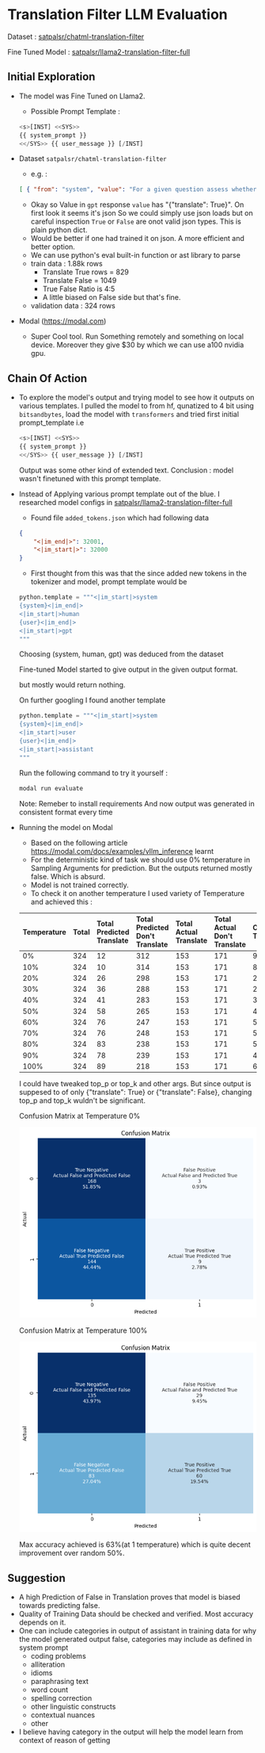 # Translation Filter LLM Evaluation

Dataset : [satpalsr/chatml-translation-filter](https://huggingface.co/datasets/satpalsr/chatml-translation-filter)

Fine Tuned Model : [satpalsr/llama2-translation-filter-full](https://huggingface.co/satpalsr/llama2-translation-filter-full)


## Initial Exploration

- The model was Fine Tuned on Llama2.
    - Possible Prompt Template : 
    ```python
    <s>[INST] <<SYS>>
    {{ system_prompt }}
    <</SYS>> {{ user_message }} [/INST]
    ```
- Dataset  `satpalsr/chatml-translation-filter`
    - e.g. : 
    ```json
    [ { "from": "system", "value": "For a given question assess whether translating the potential answer to another language might yield an inaccurate response. Avoid translation in tasks related to coding problems, alliteration, idioms, paraphrasing text, word count, spelling correction, and other linguistic constructs or contextual nuances that may affect the accuracy of the answer. When translation is deemed unsuitable, output {\"translate\": False}. Otherwise, output {\"translate\": True}." }, { "from": "human", "value": "Suggest a new design for the following website. Website: http://www.example.com" }, { "from": "gpt", "value": "{\"translate\": False}" } ]
    ```

    - Okay so Value in `gpt` response `value` has "{\"translate\": True}". On first look it seems it's json So we could simply use json loads but on careful inspection `True` or `False` are onot valid json types. This is plain python dict.
    - Would be better if one had trained it on json. A more efficient and better option.
    - We can use python's eval built-in function or ast library to parse
    - train data : 1.88k rows
        - Translate True rows = 829
        - Translate False = 1049
        - True False Ratio is 4:5
        - A little biased on False side but that's fine.
    - validation data : 324 rows

- Modal (https://modal.com)
    - Super Cool tool. Run Something remotely and something on local device. Moreover they give $30 by which we can use a100 nvidia gpu.

## Chain Of Action

- To explore the model's output and trying model to see how it outputs on various templates. I pulled the model to from hf, qunatized to 4 bit using `bitsandbytes`, load the model with `transformers` and tried first initial prompt_template i.e 
    ```python
    <s>[INST] <<SYS>>
    {{ system_prompt }}
    <</SYS>> {{ user_message }} [/INST]
    ```
    Output was some other kind of extended text.
Conclusion : model wasn't finetuned with this prompt template.

- Instead of Applying various prompt template out of the blue. I researched model configs in [satpalsr/llama2-translation-filter-full](https://huggingface.co/satpalsr/llama2-translation-filter-full)
    - Found file `added_tokens.json`
    which had following data
    ```json
    {
        "<|im_end|>": 32001,
        "<|im_start|>": 32000
    }
    ```

    - First thought from this was that the since added new tokens in the tokenizer and model, prompt template would be

    ```python
    python.template = """<|im_start|>system
    {system}<|im_end|>
    <|im_start|>human
    {user}<|im_end|>
    <|im_start|>gpt
    """
    ```
    Choosing (system, human, gpt) was deduced from the dataset

    Fine-tuned Model started to give output in the given output format.

    but mostly would return nothing.

    On further googling I found another template
    ```python
    python.template = """<|im_start|>system
    {system}<|im_end|>
    <|im_start|>user
    {user}<|im_end|>
    <|im_start|>assistant
    """
    ```

    Run the following command to try it yourself :
    ```bash
    modal run evaluate
    ```
    Note: Remeber to install requirements
    And now output was generated in consistent format every time

- Running the model on Modal
    - Based on the following article https://modal.com/docs/examples/vllm_inference learnt
    - For the deterministic kind of task we should use 0% temperature in Sampling Arguments for prediction. But the outputs returned mostly false. Which is absurd. 
    - Model is not trained correctly. 
    - To check it on another temperature I used variety of Temperature and achieved this :


    | Temperature   | Total | Total Predicted Translate | Total Predicted Don't Translate | Total Actual Translate | Total Actual Don't Translate | Correct Translate | Incorrect Translate | Correct Don't Translate | Incorrect Don't Translate | Total Correct | Total Incorrect | No Output | Achieved Accuracy | Achieved Sensitivity | Achieved Specificity |
    |----|-------|----------------------------|---------------------------------|------------------------|-----------------------------|-------------------|---------------------|-------------------------|---------------------------|---------------|----------------|-----------|-------------------|----------------------|----------------------|
    | 0%  | 324   | 12                         | 312                             | 153                    | 171                         | 9                 | 3                   | 168                     | 144                       | 177           | 147            | 0         | 0.546296          | 0.058824             | 0.979592             |
    | 10%  | 324   | 10                         | 314                             | 153                    | 171                         | 8                 | 2                   | 169                     | 145                       | 177           | 147            | 0         | 0.546296          | 0.052288             | 0.986395             |
    | 20%  | 324   | 26                         | 298                             | 153                    | 171                         | 21                | 5                   | 166                     | 132                       | 187           | 137            | 0         | 0.577160          | 0.137255             | 0.963504             |
    | 30%  | 324   | 36                         | 288                             | 153                    | 171                         | 28                | 8                   | 163                     | 125                       | 191           | 133            | 0         | 0.589506          | 0.183007             | 0.939850             |
    | 40%  | 324   | 41                         | 283                             | 153                    | 171                         | 31                | 10                  | 161                     | 122                       | 192           | 132            | 0         | 0.592593          | 0.202614             | 0.924242             |
    | 50%  | 324   | 58                         | 265                             | 153                    | 171                         | 43                | 15                  | 155                     | 110                       | 198           | 125            | 1         | 0.613003          | 0.281046             | 0.880000             |
    | 60%  | 324   | 76                         | 247                             | 153                    | 171                         | 54                | 22                  | 148                     | 99                        | 202           | 121            | 1         | 0.625387          | 0.352941             | 0.818182             |
    | 70%  | 324   | 76                         | 248                             | 153                    | 171                         | 53                | 23                  | 148                     | 100                       | 201           | 123            | 0         | 0.620370          | 0.346405             | 0.813008             |
    | 80%  | 324   | 83                         | 238                             | 153                    | 171                         | 52                | 31                  | 137                     | 101                       | 189           | 132            | 3         | 0.588785          | 0.339869             | 0.765152             |
    | 90%  | 324   | 78                         | 239                             | 153                    | 171                         | 46                | 32                  | 134                     | 105                       | 180           | 137            | 7         | 0.567823          | 0.304636             | 0.766423             |
    | 100% | 324   | 89                         | 218                             | 153                    | 171                         | 60                | 29                  | 135                     | 83                        | 195           | 112            | 17        | 0.635179          | 0.419580             | 0.741071             |

    I could have tweaked top_p or top_k and other args. But since output is suppesed to of only {"translate": True} or {"translate": False}, changing top_p and top_k wuldn't be significant.


    Confusion Matrix at Temperature 0% 

    ![alt text](assets/image1.png)

    Confusion Matrix at Temperature 100% 
    
    ![alt text](assets/image.png)

    Max accuracy achieved is 63%(at 1 temperature) which is quite decent improvement over random 50%.



## Suggestion

- A high Prediction of False in Translation proves that model is biased towards predicting false.
- Quality of Training Data should be checked and verified. Most accuracy depends on it.
- One can include categories in output of assistant in training data for why the model generated output false, categories may include as defined in system prompt
    - coding problems
    - alliteration
    - idioms
    - paraphrasing text
    - word count
    - spelling correction
    - other linguistic constructs
    - contextual nuances
    - other
- I believe having category in the output will help the model learn from context of reason of getting 
